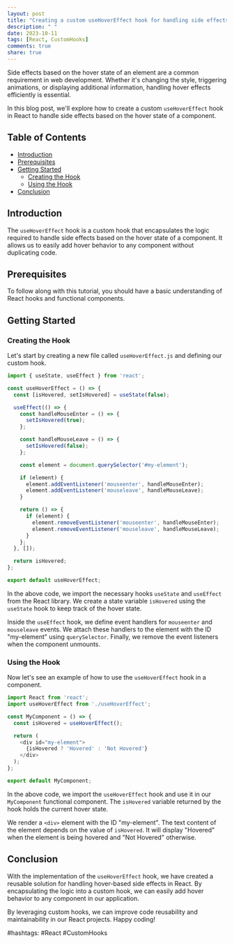```yaml
---
layout: post
title: "Creating a custom useHoverEffect hook for handling side effects based on hover state"
description: " "
date: 2023-10-11
tags: [React, CustomHooks]
comments: true
share: true
---
```


Side effects based on the hover state of an element are a common requirement in web development. Whether it's changing the style, triggering animations, or displaying additional information, handling hover effects efficiently is essential.

In this blog post, we'll explore how to create a custom `useHoverEffect` hook in React to handle side effects based on the hover state of a component.

## Table of Contents
- [Introduction](#introduction)
- [Prerequisites](#prerequisites)
- [Getting Started](#getting-started)
  - [Creating the Hook](#creating-the-hook)
  - [Using the Hook](#using-the-hook)
- [Conclusion](#conclusion)

## Introduction

The `useHoverEffect` hook is a custom hook that encapsulates the logic required to handle side effects based on the hover state of a component. It allows us to easily add hover behavior to any component without duplicating code.

## Prerequisites

To follow along with this tutorial, you should have a basic understanding of React hooks and functional components.

## Getting Started

### Creating the Hook

Let's start by creating a new file called `useHoverEffect.js` and defining our custom hook.

```javascript
import { useState, useEffect } from 'react';

const useHoverEffect = () => {
  const [isHovered, setIsHovered] = useState(false);

  useEffect(() => {
    const handleMouseEnter = () => {
      setIsHovered(true);
    };

    const handleMouseLeave = () => {
      setIsHovered(false);
    };

    const element = document.querySelector('#my-element');

    if (element) {
      element.addEventListener('mouseenter', handleMouseEnter);
      element.addEventListener('mouseleave', handleMouseLeave);
    }

    return () => {
      if (element) {
        element.removeEventListener('mouseenter', handleMouseEnter);
        element.removeEventListener('mouseleave', handleMouseLeave);
      }
    };
  }, []);

  return isHovered;
};

export default useHoverEffect;
```

In the above code, we import the necessary hooks `useState` and `useEffect` from the React library. We create a state variable `isHovered` using the `useState` hook to keep track of the hover state.

Inside the `useEffect` hook, we define event handlers for `mouseenter` and `mouseleave` events. We attach these handlers to the element with the ID "my-element" using `querySelector`. Finally, we remove the event listeners when the component unmounts.

### Using the Hook

Now let's see an example of how to use the `useHoverEffect` hook in a component.

```javascript
import React from 'react';
import useHoverEffect from './useHoverEffect';

const MyComponent = () => {
  const isHovered = useHoverEffect();

  return (
    <div id="my-element">
      {isHovered ? 'Hovered' : 'Not Hovered'}
    </div>
  );
};

export default MyComponent;
```

In the above code, we import the `useHoverEffect` hook and use it in our `MyComponent` functional component. The `isHovered` variable returned by the hook holds the current hover state.

We render a `<div>` element with the ID "my-element". The text content of the element depends on the value of `isHovered`. It will display "Hovered" when the element is being hovered and "Not Hovered" otherwise.

## Conclusion

With the implementation of the `useHoverEffect` hook, we have created a reusable solution for handling hover-based side effects in React. By encapsulating the logic into a custom hook, we can easily add hover behavior to any component in our application.

By leveraging custom hooks, we can improve code reusability and maintainability in our React projects. Happy coding!

#hashtags: #React #CustomHooks